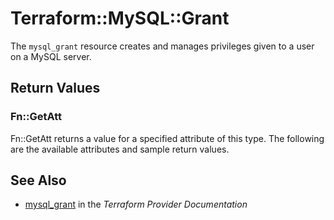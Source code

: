 # Terraform::MySQL::Grant

The ``mysql_grant`` resource creates and manages privileges given to
a user on a MySQL server.

## Return Values

### Fn::GetAtt

Fn::GetAtt returns a value for a specified attribute of this type. The following are the available attributes and sample return values.

## See Also

* [mysql_grant](https://www.terraform.io/docs/providers/mysql/r/grant.html) in the _Terraform Provider Documentation_